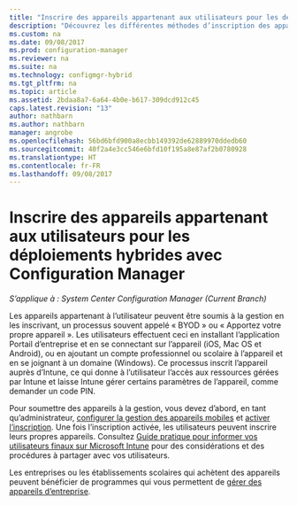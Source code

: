 ```yaml
---
title: "Inscrire des appareils appartenant aux utilisateurs pour les déploiements hybrides avec Configuration Manager | Microsoft Docs"
description: "Découvrez les différentes méthodes d’inscription des appareils appartenant aux utilisateurs pour les déploiements hybrides avec Configuration Manager."
ms.custom: na
ms.date: 09/08/2017
ms.prod: configuration-manager
ms.reviewer: na
ms.suite: na
ms.technology: configmgr-hybrid
ms.tgt_pltfrm: na
ms.topic: article
ms.assetid: 2bdaa8a7-6a64-4b0e-b617-309dcd912c45
caps.latest.revision: "13"
author: nathbarn
ms.author: nathbarn
manager: angrobe
ms.openlocfilehash: 56bd6bfd900a8ecbb149392de62889970ddedb60
ms.sourcegitcommit: 40f2a4e3cc546e6bfd10f195a8e87af2b0780928
ms.translationtype: HT
ms.contentlocale: fr-FR
ms.lasthandoff: 09/08/2017
---
```

# <a name="enroll-user-owned-devices-for-hybrid-deployments-with-configuration-manager"></a>Inscrire des appareils appartenant aux utilisateurs pour les déploiements hybrides avec Configuration Manager

*S’applique à : System Center Configuration Manager (Current Branch)*

Les appareils appartenant à l’utilisateur peuvent être soumis à la gestion en les inscrivant, un processus souvent appelé « BYOD » ou « Apportez votre propre appareil ». Les utilisateurs effectuent ceci en installant l’application Portail d’entreprise et en se connectant sur l’appareil (iOS, Mac OS et Android), ou en ajoutant un compte professionnel ou scolaire à l’appareil et en se joignant à un domaine (Windows). Ce processus inscrit l’appareil auprès d’Intune, ce qui donne à l’utilisateur l’accès aux ressources gérées par Intune et laisse Intune gérer certains paramètres de l’appareil, comme demander un code PIN.

Pour soumettre des appareils à la gestion, vous devez d’abord, en tant qu’administrateur, [configurer la gestion des appareils mobiles](setup-hybrid-mdm.md) et [activer l’inscription](enable-platform-enrollment.md). Une fois l’inscription activée, les utilisateurs peuvent inscrire leurs propres appareils. Consultez [Guide pratique pour informer vos utilisateurs finaux sur Microsoft Intune](https://docs.microsoft.com/intune/end-user-educate) pour des considérations et des procédures à partager avec vos utilisateurs.

Les entreprises ou les établissements scolaires qui achètent des appareils peuvent bénéficier de programmes qui vous permettent de [gérer des appareils d’entreprise](enroll-company-owned-devices.md).
